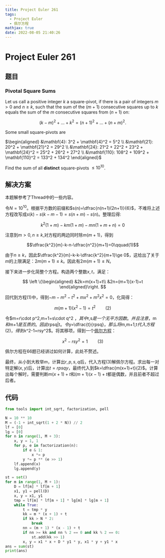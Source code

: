 ```yaml
---
title: Project Euler 261
tags:
  - Project Euler
  - 佩尔方程
mathjax: true
date: 2022-08-05 21:40:26
---
```


<escape><!-- more --></escape>

# Project Euler 261

## 题目

### Pivotal Square Sums

Let us call a positive integer $k$ a square-pivot, if there is a pair of integers $m > 0$ and $n \ge k$, such that the sum of the $(m+1)$ consecutive squares up to $k$ equals the sum of the $m$ consecutive squares from $(n+1)$ on:

$$(k-m)^2 + \dots + k^2 = (n+1)^2 + \dots + (n+m)^2.$$

Some small square-pivots are

$\begin{aligned}
&\mathbf{4}: 3^2 + \mathbf{4}^2 = 5^2 \\
&\mathbf{21}: 20^2 + \mathbf{21}^2 = 29^2 \\
&\mathbf{24}: 21^2 + 22^2 + 23^2 + \mathbf{24}^2 = 25^2 + 26^2 + 27^2 \\
&\mathbf{110}: 108^2 + 109^2 + \mathbf{110}^2 = 133^2 + 134^2
\end{aligned}$

Find the sum of all **distinct** square-pivots $\le 10^{10}$.

## 解决方案

本题解参考了Thread中的一些内容。

令$N=10^{10}$。根据平方数的前缀和$s(n)=\dfrac{n(n+1)(2n+1)}{6}$，不难将上述方程改写成$s(k)-s(k-m-1)=s(n+m)-s(n)$。整理后得:

$$k^2 (1 + m) - k m (1 + m) - m n (1 + m + n)=0$$

注意到$m>0,n\ge k,$对方程的两边同时除$m(m+1)$，得到

$$\dfrac{k^2}{m}-k-n-\dfrac{n^2}{m+1}=0\qquad(1)$$

由于$n\ge k$，因此$\dfrac{k^2}{m}-k-k-\dfrac{k^2}{m+1}\ge 0$，这给出了关于$m$的上限满足：$2m(m+1)\le k$。因此有$2m(m+1)\le N$。

接下来进一步化简整个方程。构造两个整数$x,t$，满足：

$$
\left \{\begin{aligned}
  &2k=m(x+1)+t\\
  &2n=(m+1)(x-1)+t
\end{aligned}\right.
$$

回代到方程$(1)$中，得到$-m - m^2 - t^2 + m x^2 + m^2 x^2=0$，化简得：

$$m(m+1)(x^2-1)=t^2\qquad(2)$$

令$m=r\cdot p^2,m+1=s\cdot q^2 $，其中$r,s$是一个无平方因数。并且注意，$m$和$m+1$是互质的。因此$rpsq|t$。令$y=\dfrac{t}{rpsq}$，那么将$m,m+1,t$代入方程$(2)$，得到$x^2-1=rsy^2$。将其移项，得到一个[佩尔方程](https://en.wikipedia.org/wiki/Pell%27s_equation)：

$$x^2-rsy^2=1\qquad(3)$$

佩尔方程在66题已经讲过如何计算，此处不赘述。

最终，从小到大枚举$m$，计算出$r,p,s,q$后，代入方程$(3)$解佩尔方程。求出每一对特定解$(x,y)$后，计算出$t=rpsqy$，最终代入到$k=\dfrac{m(x+1)+t}{2}$。计算出每个解时，需要判断$m(x+1)+t$和$(m+1)(x-1)+t$都是偶数，并且前者不超过后者。

## 代码

```py
from tools import int_sqrt, factorization, pell

N = 10 ** 10
M = (-1 + int_sqrt(1 + 2 * N)) // 2
lf = [0]
lg = [0]
for n in range(1, M + 3):
    x, y = 1, 1
    for p, e in factorization(n):
        if e & 1:
            x *= p
        y *= p ** (e >> 1)
    lf.append(x)
    lg.append(y)

st = set()
for m in range(1, M + 1):
    D = lf[m] * lf[m + 1]
    x1, y1 = pell(D)
    x, y = x1, y1
    tmp = lf[m] * lf[m + 1] * lg[m] * lg[m + 1]
    while True:
        t = tmp * y
        kk = m * (x + 1) + t
        if kk > N * 2:
            break
        nn = (m + 1) * (x - 1) + t
        if nn >= kk and nn % 2 == 0 and kk % 2 == 0:
            st.add(kk >> 1)
        x, y = x1 * x + D * y1 * y, x1 * y + y1 * x
ans = sum(st)
print(ans)

```
